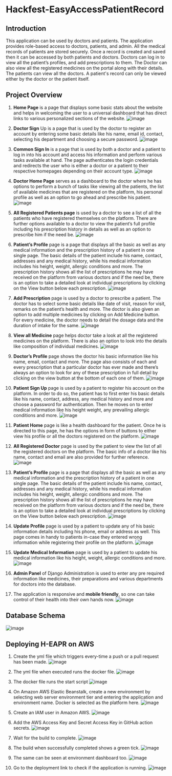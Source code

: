 # Hackfest-EasyAccessPatientRecord

## Introduction
This application can be used by doctors and patients. The application provides role-based access to doctors, patients, and admin. All the medical records of patients are stored securely. Once a record is created and saved then it can be accessed by both patients and doctors. Doctors can log in to view all the patient’s profiles, and add prescriptions to them. The Doctor can also view all the registered medicines on the portal along with their details. The patients can view all the doctors. A patient's record can only be viewed either by the doctor or the patient itself.

## Project Overview
1. **Home Page** is a page that displays some basic stats about the website and helps in welcoming the user to a universal dashboard that has direct links to various personalized sections of the website.
![image](https://user-images.githubusercontent.com/42884781/150816900-d27f22a8-7d14-4846-a375-c9f34d2a3a26.png)

2. **Doctor Sign** Up is a page that is used by the doctor to register an account by entering some basic
details like his name, email id, contact, selecting his department and choosing a secure password.
![image](https://user-images.githubusercontent.com/42884781/150817031-7d335ba5-6c3d-4bca-b116-10e21230b31e.png)

3. **Common Sign In** is a page that is used by both a doctor and a patient to log in into his account and
access his information and perform various tasks available at hand. The page authenticates the
login credentials and redirects the user who is either a doctor or a patient to their respective
homepages depending on their account type.
![image](https://user-images.githubusercontent.com/42884781/150817901-9bce2c42-9480-4227-8fe0-0a13c84c3c28.png)

4. **Doctor Home Page** serves as a dashboard to the doctor where he has options to perform a bunch
of tasks like viewing all the patients, the list of available medicines that are registered on the
platform, his personal profile as well as an option to go ahead and prescribe his patient.
![image](https://user-images.githubusercontent.com/42884781/150817862-226be167-f501-4de1-95c8-f7f170a1e8bd.png)

5. **All Registered Patients page** is used by a doctor to see a list of all the patients who have registered
themselves on the platform. There are further options available to a doctor to view the patient’s
full profile including his prescription history in details as well as an option to prescribe him if the
need be.
![image](https://user-images.githubusercontent.com/42884781/150817835-aab3274f-b571-4dc1-9ac8-7a4fedf9d647.png)

6. **Patient’s Profile** page is a page that displays all the basic as well as any medical information and the
prescription history of a patient in one single page. The basic details of the patient include his
name, contact, addresses and any medical history, while his medical information includes his
height, weight, allergic conditions and more. The prescription history shows all the list of
prescriptions he may have received on the platform from various doctors and if the need be, there
is an option to take a detailed look at individual prescriptions by clicking on the View button below
each prescription.
![image](https://user-images.githubusercontent.com/42884781/150817804-7a5a0825-f70f-4dcb-a4d2-fa328b54ecef.png)

7. **Add Prescription** page is used by a doctor to prescribe a patient. The doctor has to select some
basic details like date of visit, reason for visit, remarks on the patient’s health and more. The doctor
is also given an option to add multiple medicines by clicking on Add Medicine button. For every
medicine, the doctor needs to detail the dosage data and the duration of intake for the same.
![image](https://user-images.githubusercontent.com/42884781/150817768-94211176-4b14-40de-a4ba-5ee5632dd5b5.png)

8. **View all Medicine** page helps doctor take a look at all the registered medicines on the platform.
There is also an option to look into the details like composition of individual medicines.
![image](https://user-images.githubusercontent.com/42884781/150817740-56fe8163-cae2-43fa-9395-92aed0a33b13.png)

9. **Doctor’s Profile** page shows the doctor his basic information like his name, email, contact and
more. The page also consists of each and every prescription that a particular doctor has ever made
and there’s always an option to look for any of these prescription in full detail by clicking on the
view button at the bottom of each one of them.
![image](https://user-images.githubusercontent.com/42884781/150817630-a2635e07-80f6-403e-9bf3-479a665b7ef0.png)

10. **Patient Sign Up** page is used by a patient to register his account on the platform. In order to do so,
the patient has to first enter his basic details like his name, contact, address, any medical history
and more and choose a password for authentication. Then he moves on to enter medical
information like his height weight, any prevailing allergic conditions and more.
![image](https://user-images.githubusercontent.com/42884781/150817585-4c896cc3-bb33-4e4b-9bbb-c147cc5a44ea.png)

11. **Patient Home** page is like a health dashboard for the patient. Once he is directed to this page, he
has the options in form of buttons to either view his profile or all the doctors registered on the
platform.
![image](https://user-images.githubusercontent.com/42884781/150817467-a55f9742-d625-491a-9ec8-b497f08b8b47.png)

12. **All Registered Doctor** page is used by the patient to view the list of all the registered doctors on the
platform. The basic info of a doctor like his name, contact and email are also provided for further
reference.
![image](https://user-images.githubusercontent.com/42884781/150817334-d01076b6-62ed-4505-8a15-2236aa2d0dc0.png)

13. **Patient’s Profile** page is a page that displays all the basic as well as any medical information and the
prescription history of a patient in one single page. The basic details of the patient include his
name, contact, addresses and any medical history, while his medical information includes his
height, weight, allergic conditions and more. The prescription history shows all the list of
prescriptions he may have received on the platform from various doctors and if the need be, there
is an option to take a detailed look at individual prescriptions by clicking on the View button below
each prescription.
![image](https://user-images.githubusercontent.com/42884781/150817295-780a7d45-2f17-4480-962d-3a4a14f24e35.png)

14. **Update Profile** page is used by a patient to update any of his basic information details including his
phone, email or address as well. This page comes in handy to patients in-case they entered wrong
information while registering their profile on the platform.
![image](https://user-images.githubusercontent.com/42884781/150817279-2d0e0d17-f44c-4a61-aa27-e70bfbe43ec8.png)

15. **Update Medical Information** page is used by a patient to update his medical information like his
height, weight, allergic conditions and more.
![image](https://user-images.githubusercontent.com/42884781/150817249-8d94b412-7903-412c-b8d1-40a3877c0e1a.png)

16. **Admin Panel** of Django Administration is used to enter any pre required information like medicines,
their preparations and various departments for doctors into the database.

17. The application is responsive and **mobile friendly**, so one can take control of their health into their
own hands now.
![image](https://user-images.githubusercontent.com/42884781/150817215-8f0c2b7d-c9dd-4faf-9e94-9332bfb11cd6.png)


## Database Schema

![image](https://user-images.githubusercontent.com/42884781/150818850-468785fc-d47a-43e0-9845-b98b9d3261a8.png)


## Deploying H-EAPR on AWS

1.	Create the yml file which triggers every-time a push or a pull request has been made.
![image](https://user-images.githubusercontent.com/42884781/150818322-fd6f50ed-8638-40f9-89d0-15529d11b962.png)

2.	The yml file when executed runs the docker file.
![image](https://user-images.githubusercontent.com/42884781/150818344-cc9a4f0b-f820-4b54-bb37-766d7ad64ab4.png)

3.	The docker file runs the start script
![image](https://user-images.githubusercontent.com/42884781/150818369-802b9924-2d1a-461e-9ebe-482711077b20.png)

4.	On Amazon AWS Elastic Beanstalk, create a new environment by selecting web server environment tier and entering the application and environment name. Docker is selected as the platform here.
![image](https://user-images.githubusercontent.com/42884781/150818388-d8f1111d-2c30-4563-8925-44d80da8f8ca.png)

5.	Create an IAM user in Amazon AWS.
![image](https://user-images.githubusercontent.com/42884781/150818404-c14231e9-0468-4196-b5bb-d82964b45157.png)

6.	Add the AWS Access Key and Secret Access Key in GitHub action secrets.
![image](https://user-images.githubusercontent.com/42884781/150818424-e8200194-2149-42ec-889a-de8a9325b0d1.png)

7.	Wait for the build to complete.
![image](https://user-images.githubusercontent.com/42884781/150818443-63aa77ad-ab36-4f7f-827a-c53e0aed5f45.png)

8.	The build when successfully completed shows a green tick.
![image](https://user-images.githubusercontent.com/42884781/150818466-2e816c86-43ac-474f-a699-282667e6ff0d.png)

9.	The same can be seen at environment dashboard too.
![image](https://user-images.githubusercontent.com/42884781/150818474-ffd3536e-6faa-425f-b41f-ec2f1f10857d.png)

10.	Go to the deployment link to check if the application is running.
![image](https://user-images.githubusercontent.com/42884781/150818490-30304357-7128-44c2-bc25-2e3eb7cc9d4b.png)


